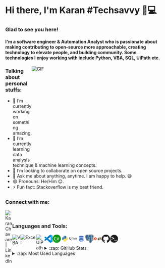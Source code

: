 # Hi there, I'm Karan #Techsavvy 👋💻

### Glad to see you here!
#### I'm a software engineer & Automation Analyst who is passionate about making contributing to open-source more approachable, creating technology to elevate people, and building community. Some technologies I enjoy working with include Python, VBA, SQL, UiPath etc.

<img align="right" alt="GIF" src="https://www.mygo.ge/uploads/blog/1584023795.jpg" width="420" height="290" />

### Talking about personal stuffs:

- 🔭 I’m currently working on something amazing.
- 🌱 I’m currently learning data analysis technique & machine learning concepts.
- 👯 I’m looking to collaborate on open source projects.
- 💬 Ask me about anything, anytime. I am happy to help. 😄
- 😄 Pronouns: He/Him 😌.
- ⚡ Fun fact: Stackoverflow is my best friend.

### Connect with me:
[<img align="left" alt="Karan Chavare | LinkedIn" width="22px" src="https://cdn.jsdelivr.net/npm/simple-icons@v3/icons/linkedin.svg" />][linkedin]

<br />

### Languages and Tools:

<img align="left" alt="VBA" width="26px" src="https://e7.pngegg.com/pngimages/457/797/png-clipart-visual-basic-for-applications-microsoft-excel-macro-microsoft-angle-logo-thumbnail.png" />
<img align="left" alt="Excel" width="50px" src="https://www.hartfordpl.michlibrary.org/site-assets/images/microsoft-excel.png/@@images/image.png" />
<img align="left" alt="UiPath" width="26px" src="https://res.cloudinary.com/startup-grind/image/upload/c_fill,dpr_2,f_auto,g_center,h_200,q_auto:good,w_200/v1/gcs/platform-data-uipath/contentbuilder/Ui%201080%20x%201080_N4wzQly.png" />
<img align="left" alt="Visual Studio Code" width="26px" src="https://raw.githubusercontent.com/github/explore/80688e429a7d4ef2fca1e82350fe8e3517d3494d/topics/visual-studio-code/visual-studio-code.png" />
<img align="left" alt="CSharp" width="26px" src="https://raw.githubusercontent.com/github/explore/80688e429a7d4ef2fca1e82350fe8e3517d3494d/topics/csharp/csharp.png" />
<img align="left" alt="python" width="26px" src="https://raw.githubusercontent.com/github/explore/80688e429a7d4ef2fca1e82350fe8e3517d3494d/topics/python/python.png" />
<img align="left" alt="flask" width="26px" src="https://raw.githubusercontent.com/github/explore/80688e429a7d4ef2fca1e82350fe8e3517d3494d/topics/flask/flask.png" />
<img align="left" alt="SQL" width="26px" src="https://raw.githubusercontent.com/github/explore/80688e429a7d4ef2fca1e82350fe8e3517d3494d/topics/sql/sql.png" />
<img align="left" alt="postgreSQL" width="26px" src="https://raw.githubusercontent.com/github/explore/80688e429a7d4ef2fca1e82350fe8e3517d3494d/topics/postgresql/postgresql.png" />
<img align="left" alt="Git" width="26px" src="https://raw.githubusercontent.com/github/explore/80688e429a7d4ef2fca1e82350fe8e3517d3494d/topics/git/git.png" />
<img align="left" alt="GitHub" width="26px" src="https://raw.githubusercontent.com/github/explore/78df643247d429f6cc873026c0622819ad797942/topics/github/github.png" />
<img align="left" alt="Terminal" width="26px" src="https://raw.githubusercontent.com/github/explore/80688e429a7d4ef2fca1e82350fe8e3517d3494d/topics/terminal/terminal.png" />

<br />
<br />

<details>
  <summary>:zap: GitHub Stats</summary>

  <img align="left" alt="Karan's GitHub Stats" src="https://github-readme-stats.vercel.app/api?username=@CH-KARAN&show_icons=true&hide_border=true" />

</details>

<details>
  <summary>:zap: Most Used Languages</summary>

<img align="left" alt="Karan's GitHub Top Languages" src="https://github-readme-stats.vercel.app/api/top-langs/?username=@CH-KARAN" />

</details>

[linkedin]: https://www.linkedin.com/in/karanchavare



